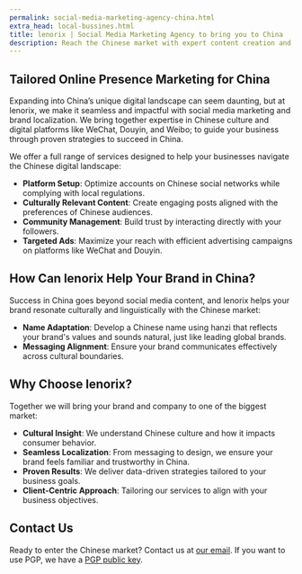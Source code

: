 ```yaml
---
permalink: social-media-marketing-agency-china.html
extra_head: local-bussines.html
title: lenorix | Social Media Marketing Agency to bring you to China
description: Reach the Chinese market with expert content creation and local insights. Grow your business with our leading social platform marketing agency.
---
```


## Tailored Online Presence Marketing for China

Expanding into China’s unique digital landscape can seem daunting, but at lenorix, we make it seamless and impactful with social media marketing and brand localization. We bring together expertise in Chinese culture and digital platforms like WeChat, Douyin, and Weibo; to guide your business through proven strategies to succeed in China.

We offer a full range of services designed to help your businesses navigate the Chinese digital landscape:

- **Platform Setup**: Optimize accounts on Chinese social networks while complying with local regulations.
- **Culturally Relevant Content**: Create engaging posts aligned with the preferences of Chinese audiences.
- **Community Management**: Build trust by interacting directly with your followers.  
- **Targeted Ads**: Maximize your reach with efficient advertising campaigns on platforms like WeChat and Douyin.

## How Can lenorix Help Your Brand in China?

Success in China goes beyond social media content, and lenorix helps your brand resonate culturally and linguistically with the Chinese market:

- **Name Adaptation**: Develop a Chinese name using hanzi that reflects your brand's values and sounds natural, just like leading global brands.
- **Messaging Alignment**: Ensure your brand communicates effectively across cultural boundaries.

## Why Choose lenorix?

Together we will bring your brand and company to one of the biggest market:

- **Cultural Insight**: We understand Chinese culture and how it impacts consumer behavior.
- **Seamless Localization**: From messaging to design, we ensure your brand feels familiar and trustworthy in China.
- **Proven Results**: We deliver data-driven strategies tailored to your business goals.
- **Client-Centric Approach**: Tailoring our services to align with your business objectives.

## Contact Us

Ready to enter the Chinese market? Contact us at [our email](mailto:contact@lenorix.com). If you want to use PGP, we have a [PGP public key](./public-key).
